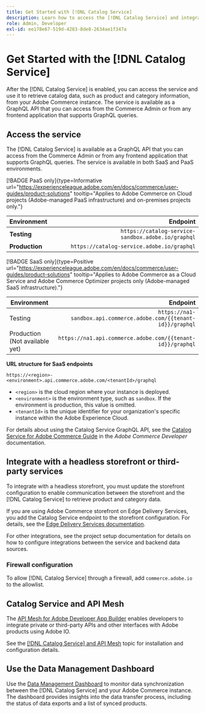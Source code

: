```yaml
---
title: Get Started with [!DNL Catalog Service]
description: Learn how to access the [!DNL Catalog Service] and integrate with frontend applications and third-party services.
role: Admin, Developer
exl-id: ee178e67-519d-4283-8de8-2634ae1f347a
---
```

# Get Started with the [!DNL Catalog Service]

After the [!DNL Catalog Service] is enabled, you can access the service and use it to retrieve catalog data, such as product and category information, from your Adobe Commerce instance. The service is available as a GraphQL API that you can access from the Commerce Admin or from any frontend application that supports GraphQL queries.

## Access the service

The [!DNL Catalog Service] is available as a GraphQL API that you can access from the Commerce Admin or from any frontend application that supports GraphQL queries. The service is available in both SaaS and PaaS environments.


[!BADGE PaaS only]{type=Informative url="https://experienceleague.adobe.com/en/docs/commerce/user-guides/product-solutions" tooltip="Applies to Adobe Commerce on Cloud projects (Adobe-managed PaaS infrastructure) and on-premises projects only."}

| Environment | Endpoint    |
|------------ | ----------: |
| **Testing**    | `https://catalog-service-sandbox.adobe.io/graphql` |
| **Production** | `https://catalog-service.adobe.io/graphql` |

[!BADGE SaaS only]{type=Positive url="https://experienceleague.adobe.com/en/docs/commerce/user-guides/product-solutions" tooltip="Applies to Adobe Commerce as a Cloud Service and Adobe Commerce Optimizer projects only (Adobe-managed SaaS infrastructure)."}

|  Environment | Endpoint |
| ------------ | --------:|
| Testing | `https://na1-sandbox.api.commerce.adobe.com/{{tenant-id}}/graphql` |
| Production (Not available yet) | `https://na1.api.commerce.adobe.com/{{tenant-id}}/graphql` |

**URL structure for SaaS endpoints**

```text
https://<region>-<environment>.api.commerce.adobe.com/<tenantId>/graphql
```

- `<region>` is the cloud region where your instance is deployed.
- `<environment>` is the environment type, such as `sandbox`. If the environment is production, this value is omitted.
- `<tenantId>` is the unique identifier for your organization's specific instance within the Adobe Experience Cloud.

For details about using the Catalog Service GraphQL API, see the [Catalog Service for Adobe Commerce Guide](https://developer.adobe.com/commerce/webapi/graphql/schema/catalog-service/) in the *Adobe Commerce Developer* documentation.


## Integrate with a headless storefront or third-party services

To integrate with a headless storefront, you must update the storefront configuration to enable communication between the storefront and the [!DNL Catalog Service] to retrieve product and category data.

If you are using Adobe Commerce storefront on Edge Delivery Services, you add the Catalog Service endpoint to the storefront configuration. For details, see the [Edge Delivery Services documentation](https://experienceleague.adobe.com/developer/commerce/storefront/setup/configuration/commerce-configuration/#storefront-configuration).

For other integrations, see the project setup documentation for details on how to configure integrations between the service and backend data sources.


### Firewall configuration

To allow [!DNL Catalog Service] through a firewall, add `commerce.adobe.io` to the allowlist.

## Catalog Service and API Mesh

The [API Mesh for Adobe Developer App Builder](https://developer.adobe.com/graphql-mesh-gateway/gateway/overview/) enables developers to integrate private or third-party APIs and other interfaces with Adobe products using Adobe IO.

See the [[!DNL Catalog Service] and API Mesh](mesh.md) topic for installation and configuration details.

## Use the Data Management Dashboard

Use the [Data Management Dashboard](https://experienceleague.adobe.com/en/docs/commerce-admin/systems/data-transfer/data-dashboard) to monitor data synchronization between the [!DNL Catalog Service] and your Adobe Commerce instance. The dashboard provides insights into the data transfer process, including the status of data exports and a list of synced products.
